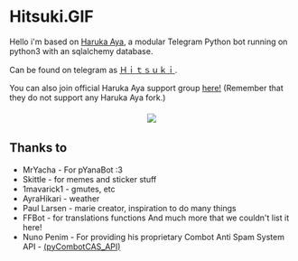 # Hitsuki.GIF

Hello i'm based on [Haruka Aya](https://t.me/HarukaAyaBot), a modular Telegram Python bot running on python3 with an sqlalchemy database.

Can be found on telegram as [Ｈｉｔｓｕｋｉ](https://t.me/LordHitsuki_BOT).

You can also join official Haruka Aya support group [here!](https://t.me/HarukaAyaBot)
(Remember that they do not support any Haruka Aya fork.)

  <h6 align="center">
    <a href="https://t.me/AndroidRepo"><img src="https://img.shields.io/badge/Telegram-Channel-D7000B.svg" /></a>
  </h6>

## Thanks to

* MrYacha - For pYanaBot :3
* Skittle - for memes and sticker stuff
* 1mavarick1 - gmutes, etc 
* AyraHikari - weather
* Paul Larsen - marie creator, inspiration to do many things
* FFBot - for translations functions
And much more that we couldn't list it here!
* Nuno Penim - For providing his proprietary Combot Anti Spam System API - [(pyCombotCAS_API)](https://github.com/nunopenim/pyCombotCAS_API)
